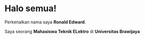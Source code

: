 # Halo semua! 

Perkenalkan nama saya **Ronald Edward**.

Saya seorang **Mahasiswa Teknik ELektro** di **Universitas Brawijaya**


